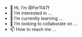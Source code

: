 - 👋 Hi, I’m @Fer1147f
- 👀 I’m interested in ...
- 🌱 I’m currently learning ...
- 💞️ I’m looking to collaborate on ...
- 📫 How to reach me ...

<!---
Fer1147f/Fer1147f is a ✨ special ✨ repository because its `README.md` (this file) appears on your GitHub profile.
You can click the Preview link to take a look at your changes.
--->
